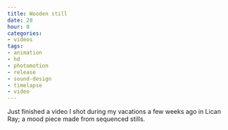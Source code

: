 ```yaml
---
title: Wooden still
date: 28
hour: 0
categories:
- videos
tags:
- animation
- hd
- photomotion
- release
- sound-design
- timelapse
- video
---
```


<video-embed service="vimeo" id="19267207" width="500" height="281" />

Just finished a video I shot during my vacations a few weeks ago in Lican Ray; a mood piece made from sequenced stills.
